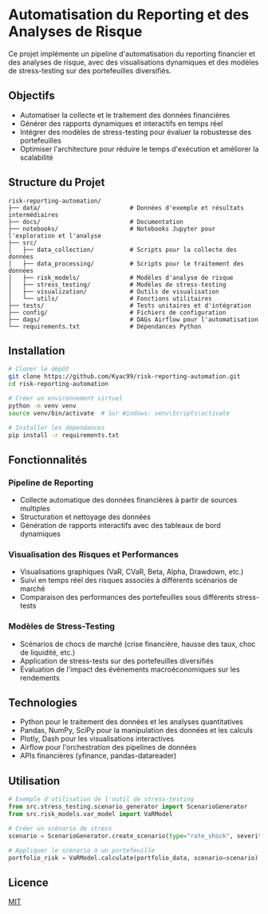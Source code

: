 # Automatisation du Reporting et des Analyses de Risque

Ce projet implémente un pipeline d'automatisation du reporting financier et des analyses de risque, avec des visualisations dynamiques et des modèles de stress-testing sur des portefeuilles diversifiés.

## Objectifs

- Automatiser la collecte et le traitement des données financières
- Générer des rapports dynamiques et interactifs en temps réel
- Intégrer des modèles de stress-testing pour évaluer la robustesse des portefeuilles
- Optimiser l'architecture pour réduire le temps d'exécution et améliorer la scalabilité

## Structure du Projet

```
risk-reporting-automation/
├── data/                         # Données d'exemple et résultats intermédiaires
├── docs/                         # Documentation
├── notebooks/                    # Notebooks Jupyter pour l'exploration et l'analyse
├── src/
│   ├── data_collection/          # Scripts pour la collecte des données
│   ├── data_processing/          # Scripts pour le traitement des données
│   ├── risk_models/              # Modèles d'analyse de risque
│   ├── stress_testing/           # Modèles de stress-testing
│   ├── visualization/            # Outils de visualisation
│   └── utils/                    # Fonctions utilitaires
├── tests/                        # Tests unitaires et d'intégration
├── config/                       # Fichiers de configuration
├── dags/                         # DAGs Airflow pour l'automatisation
└── requirements.txt              # Dépendances Python
```

## Installation

```bash
# Cloner le dépôt
git clone https://github.com/Kyac99/risk-reporting-automation.git
cd risk-reporting-automation

# Créer un environnement virtuel
python -m venv venv
source venv/bin/activate  # Sur Windows: venv\Scripts\activate

# Installer les dépendances
pip install -r requirements.txt
```

## Fonctionnalités

### Pipeline de Reporting

- Collecte automatique des données financières à partir de sources multiples
- Structuration et nettoyage des données
- Génération de rapports interactifs avec des tableaux de bord dynamiques

### Visualisation des Risques et Performances

- Visualisations graphiques (VaR, CVaR, Beta, Alpha, Drawdown, etc.)
- Suivi en temps réel des risques associés à différents scénarios de marché
- Comparaison des performances des portefeuilles sous différents stress-tests

### Modèles de Stress-Testing

- Scénarios de chocs de marché (crise financière, hausse des taux, choc de liquidité, etc.)
- Application de stress-tests sur des portefeuilles diversifiés
- Évaluation de l'impact des événements macroéconomiques sur les rendements

## Technologies

- Python pour le traitement des données et les analyses quantitatives
- Pandas, NumPy, SciPy pour la manipulation des données et les calculs
- Plotly, Dash pour les visualisations interactives
- Airflow pour l'orchestration des pipelines de données
- APIs financières (yfinance, pandas-datareader)

## Utilisation

```python
# Exemple d'utilisation de l'outil de stress-testing
from src.stress_testing.scenario_generator import ScenarioGenerator
from src.risk_models.var_model import VaRModel

# Créer un scénario de stress
scenario = ScenarioGenerator.create_scenario(type="rate_shock", severity=0.02)

# Appliquer le scénario à un portefeuille
portfolio_risk = VaRModel.calculate(portfolio_data, scenario=scenario)
```

## Licence

[MIT](LICENSE)
